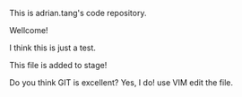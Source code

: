 This is adrian.tang's code repository.

Wellcome!

I think this is just a test.

This file is added to stage!

Do you think GIT is excellent? Yes, I do!
use VIM edit the file.
